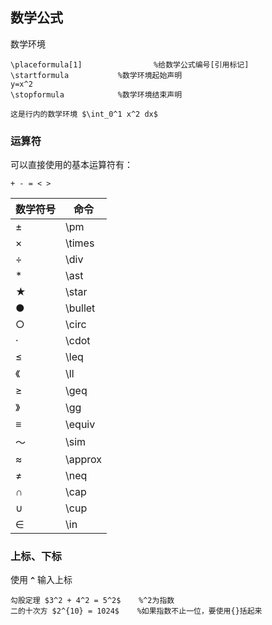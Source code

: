## 数学公式

数学环境

```shell
\placeformula[1]                %给数学公式编号[引用标记]
\startformula           %数学环境起始声明
y=x^2
\stopformula            %数学环境结束声明

这是行内的数学环境 $\int_0^1 x^2 dx$    
```

### 运算符

可以直接使用的基本运算符有：

```shell
+ - = < >    
```

| 数学符号 | 命令    |
|----------|---------|
| ±        | \pm     |
| ×        | \times  |
| ÷        | \div    |
| \*       | \ast    |
| ★        | \star   |
| ●        | \bullet |
| ○        | \circ   |
| ·        | \cdot   |
| ≤        | \leq    |
| 《       | \ll     |
| ≥        | \geq    |
| 》       | \gg     |
| ≡        | \equiv  |
| ～       | \sim    |
| ≈        | \approx |
| ≠        | \neq    |
| ∩        | \cap    |
| ∪        | \cup    |
| ∈        | \in     |

### 上标、下标

使用 **`^`** 输入上标

```shell
勾股定理 $3^2 + 4^2 = 5^2$    %^2为指数
二的十次方 $2^{10} = 1024$    %如果指数不止一位，要使用{}括起来
```
